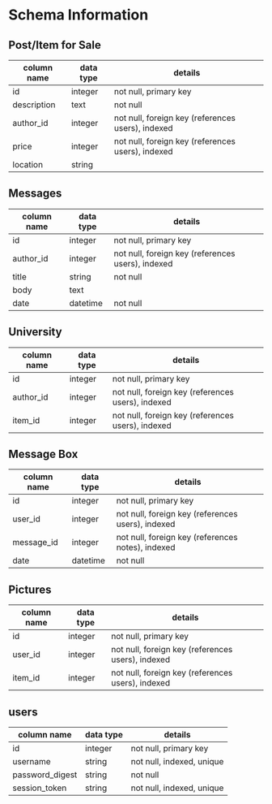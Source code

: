 # Schema Information

## Post/Item for Sale
column name | data type | details
------------|-----------|-----------------------
id          | integer   | not null, primary key
description | text      | not null
author_id   | integer   | not null, foreign key (references users), indexed
price       | integer   | not null, foreign key (references users), indexed
location    | string    |

## Messages
column name | data type | details
------------|-----------|-----------------------
id          | integer   | not null, primary key
author_id   | integer   | not null, foreign key (references users), indexed
title       | string    | not null
body        | text      |
date        | datetime  | not null

## University
column name | data type | details
------------|-----------|-----------------------
id          | integer   | not null, primary key
author_id   | integer   | not null, foreign key (references users), indexed
item_id     | integer   | not null, foreign key (references users), indexed


## Message Box
column name | data type | details
------------|-----------|-----------------------
id          | integer   | not null, primary key
user_id     | integer   | not null, foreign key (references users), indexed
message_id  | integer   | not null, foreign key (references notes), indexed
date        | datetime  | not null

## Pictures
column name | data type | details
------------|-----------|-----------------------
id          | integer   | not null, primary key
user_id     | integer   | not null, foreign key (references users), indexed
item_id     | integer   | not null, foreign key (references users), indexed


## users
column name     | data type | details
----------------|-----------|-----------------------
id              | integer   | not null, primary key
username        | string    | not null, indexed, unique
password_digest | string    | not null
session_token   | string    | not null, indexed, unique
